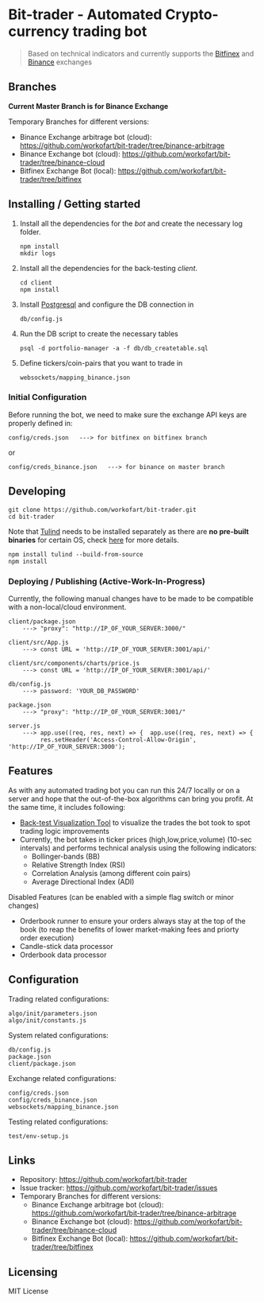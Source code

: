 # Bit-trader - Automated Crypto-currency trading bot
> Based on technical indicators and currently supports the [Bitfinex](https://www.bitfinex.com/) and [Binance](https://www.binance.com/en) exchanges

## Branches 
**Current Master Branch is for Binance Exchange**

Temporary Branches for different versions:
  - Binance Exchange arbitrage bot (cloud): https://github.com/workofart/bit-trader/tree/binance-arbitrage
  - Binance Exchange bot (cloud): https://github.com/workofart/bit-trader/tree/binance-cloud
  - Bitfinex Exchange Bot (local): https://github.com/workofart/bit-trader/tree/bitfinex
  
## Installing / Getting started

1. Install all the dependencies for the *bot* and create the necessary log folder.

    ```shell
    npm install
    mkdir logs
    ```

2. Install all the dependencies for the back-testing *client*.
    ```shell
    cd client
    npm install
    ```

3. Install [Postgresql](https://www.postgresql.org/download/) and configure the DB connection in
    ```
    db/config.js
    ```

4. Run the DB script to create the necessary tables
    ```shell
    psql -d portfolio-manager -a -f db/db_createtable.sql
    ```

5. Define tickers/coin-pairs that you want to trade in
    ```
    websockets/mapping_binance.json
    ```


### Initial Configuration

Before running the bot, we need to make sure the exchange API keys are properly defined in:

```
config/creds.json   ---> for bitfinex on bitfinex branch
```
or
```
config/creds_binance.json   ---> for binance on master branch
```

## Developing

```shell
git clone https://github.com/workofart/bit-trader.git
cd bit-trader
```


Note that [Tulind](https://github.com/TulipCharts/tulipnode) needs to be installed separately as there are **no pre-built binaries** for certain OS, check [here](https://github.com/TulipCharts/tulipnode#installation) for more details.

```shell
npm install tulind --build-from-source
npm install
```


### Deploying / Publishing (**Active-Work-In-Progress**)

Currently, the following manual changes have to be made to be compatible with a non-local/cloud environment.


```
client/package.json
    ---> "proxy": "http://IP_OF_YOUR_SERVER:3000/"

client/src/App.js
    ---> const URL = 'http://IP_OF_YOUR_SERVER:3001/api/'

client/src/components/charts/price.js
    ---> const URL = 'http://IP_OF_YOUR_SERVER:3001/api/'

db/config.js
    ---> password: 'YOUR_DB_PASSWORD'

package.json
    ---> "proxy": "http://IP_OF_YOUR_SERVER:3001/"

server.js
    ---> app.use((req, res, next) => {	app.use((req, res, next) => {
         res.setHeader('Access-Control-Allow-Origin', 'http://IP_OF_YOUR_SERVER:3000');
```


## Features

As with any automated trading bot you can run this 24/7 locally or on a server and hope that the out-of-the-box algorithms can bring you profit. At the same time, it includes following:

* [Back-test Visualization Tool]((localhost:3001)) to visualize the trades the bot took to spot trading logic improvements
* Currently, the bot takes in ticker prices (high,low,price,volume) (10-sec intervals) and performs technical analysis using the following indicators:
    * Bollinger-bands (BB)
    * Relative Strength Index (RSI)
    * Correlation Analysis (among different coin pairs)
    * Average Directional Index (ADI)

Disabled Features (can be enabled with a simple flag switch or minor changes)
* Orderbook runner to ensure your orders always stay at the top of the book (to reap the benefits of lower market-making fees and priorty order execution)
* Candle-stick data processor
* Orderbook data processor

## Configuration

Trading related configurations:
```
algo/init/parameters.json
algo/init/constants.js
```

System related configurations:
```
db/config.js
package.json
client/package.json
```
Exchange related configurations:
```
config/creds.json
config/creds_binance.json
websockets/mapping_binance.json
```

Testing related configurations:
```
test/env-setup.js
```

## Links

- Repository: https://github.com/workofart/bit-trader
- Issue tracker: https://github.com/workofart/bit-trader/issues
- Temporary Branches for different versions:
  - Binance Exchange arbitrage bot (cloud): https://github.com/workofart/bit-trader/tree/binance-arbitrage
  - Binance Exchange bot (cloud): https://github.com/workofart/bit-trader/tree/binance-cloud
  - Bitfinex Exchange Bot (local): https://github.com/workofart/bit-trader/tree/bitfinex


## Licensing

MIT License
